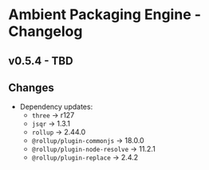 # Ambient Packaging Engine - Changelog

## v0.5.4 - TBD

## Changes

- Dependency updates:
  - `three` -> r127
  - `jsqr` -> 1.3.1
  - `rollup` -> 2.44.0
  - `@rollup/plugin-commonjs` -> 18.0.0
  - `@rollup/plugin-node-resolve` -> 11.2.1
  - `@rollup/plugin-replace` -> 2.4.2
